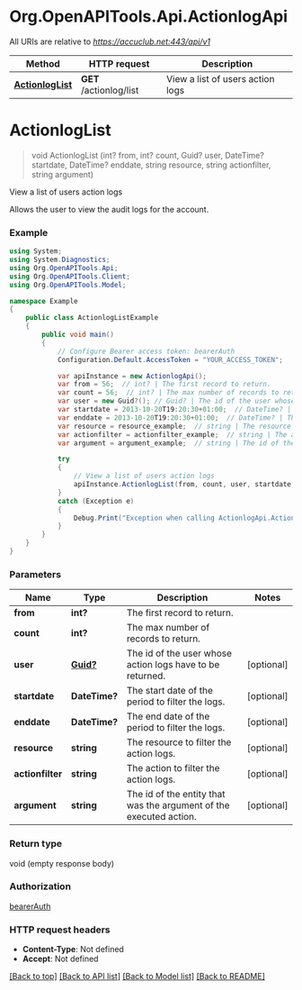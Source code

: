 # Org.OpenAPITools.Api.ActionlogApi

All URIs are relative to *https://accuclub.net:443/api/v1*

Method | HTTP request | Description
------------- | ------------- | -------------
[**ActionlogList**](ActionlogApi.md#actionloglist) | **GET** /actionlog/list | View a list of users action logs


<a name="actionloglist"></a>
# **ActionlogList**
> void ActionlogList (int? from, int? count, Guid? user, DateTime? startdate, DateTime? enddate, string resource, string actionfilter, string argument)

View a list of users action logs

Allows the user to view the audit logs for the account.

### Example
```csharp
using System;
using System.Diagnostics;
using Org.OpenAPITools.Api;
using Org.OpenAPITools.Client;
using Org.OpenAPITools.Model;

namespace Example
{
    public class ActionlogListExample
    {
        public void main()
        {
            // Configure Bearer access token: bearerAuth
            Configuration.Default.AccessToken = "YOUR_ACCESS_TOKEN";

            var apiInstance = new ActionlogApi();
            var from = 56;  // int? | The first record to return.
            var count = 56;  // int? | The max number of records to return.
            var user = new Guid?(); // Guid? | The id of the user whose action logs have to be returned. (optional) 
            var startdate = 2013-10-20T19:20:30+01:00;  // DateTime? | The start date of the period to filter the logs. (optional) 
            var enddate = 2013-10-20T19:20:30+01:00;  // DateTime? | The end date of the period to filter the logs. (optional) 
            var resource = resource_example;  // string | The resource to filter the action logs. (optional) 
            var actionfilter = actionfilter_example;  // string | The action to filter the action logs. (optional) 
            var argument = argument_example;  // string | The id of the entity that was the argument of the executed action. (optional) 

            try
            {
                // View a list of users action logs
                apiInstance.ActionlogList(from, count, user, startdate, enddate, resource, actionfilter, argument);
            }
            catch (Exception e)
            {
                Debug.Print("Exception when calling ActionlogApi.ActionlogList: " + e.Message );
            }
        }
    }
}
```

### Parameters

Name | Type | Description  | Notes
------------- | ------------- | ------------- | -------------
 **from** | **int?**| The first record to return. | 
 **count** | **int?**| The max number of records to return. | 
 **user** | [**Guid?**](.md)| The id of the user whose action logs have to be returned. | [optional] 
 **startdate** | **DateTime?**| The start date of the period to filter the logs. | [optional] 
 **enddate** | **DateTime?**| The end date of the period to filter the logs. | [optional] 
 **resource** | **string**| The resource to filter the action logs. | [optional] 
 **actionfilter** | **string**| The action to filter the action logs. | [optional] 
 **argument** | **string**| The id of the entity that was the argument of the executed action. | [optional] 

### Return type

void (empty response body)

### Authorization

[bearerAuth](../README.md#bearerAuth)

### HTTP request headers

 - **Content-Type**: Not defined
 - **Accept**: Not defined

[[Back to top]](#) [[Back to API list]](../README.md#documentation-for-api-endpoints) [[Back to Model list]](../README.md#documentation-for-models) [[Back to README]](../README.md)


